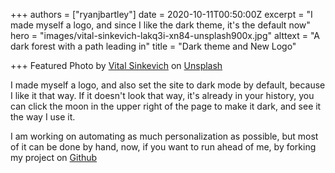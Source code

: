 +++
authors = ["ryanjbartley"]
date = 2020-10-11T00:50:00Z
excerpt = "I made myself a logo, and since I like the dark theme, it's the default now"
hero = "images/vital-sinkevich-lakq3i-xn84-unsplash900x.jpg"
alttext = "A dark forest with a path leading in"
title = "Dark theme and New Logo"

+++
Featured Photo by [Vital Sinkevich](https://unsplash.com/@vitsinkevich?utm_source=unsplash&utm_medium=referral&utm_content=creditCopyText) on [Unsplash](https://unsplash.com/s/photos/dark-forest?utm_source=unsplash&utm_medium=referral&utm_content=creditCopyText)

I made myself a logo, and also set the site to dark mode by default, because I like it that way. If it doesn't look that way, it's already in your history, you can click the moon in the upper right of the page to make it dark, and see it the way I use it.

I am working on automating as much personalization as possible, but most of it can be done by hand, now, if you want to run ahead of me, by forking my project on [Github](https://github.com/ryanjbartley/gphugo "gphugo Github repository")
